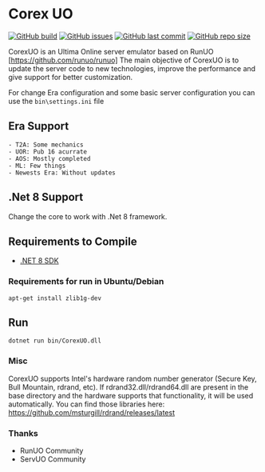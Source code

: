 # Corex UO

[![GitHub build](https://img.shields.io/github/actions/workflow/status/CorexUO/CorexUO/build.yml?logo=github)](https://github.com/CorexUO/CorexUO/actions)
[![GitHub issues](https://img.shields.io/github/issues/corexuo/corexuo.svg)](https://github.com/CorexUO/CorexUO/issues)
[![GitHub last commit](https://img.shields.io/github/last-commit/CorexUO/CorexUO.svg)](https://github.com/CorexUO/CorexUO/)
[![GitHub repo size](https://img.shields.io/github/repo-size/CorexUO/CorexUO.svg)](https://github.com/CorexUO/CorexUO/)

CorexUO is an Ultima Online server emulator based on RunUO [https://github.com/runuo/runuo]
The main objective of CorexUO is to update the server code to new technologies, improve the performance and give support for better customization.

For change Era configuration and some basic server configuration you can use the ```bin\settings.ini``` file
## Era Support
```
- T2A: Some mechanics
- UOR: Pub 16 acurrate
- AOS: Mostly completed
- ML: Few things
- Newests Era: Without updates
```

## .Net 8 Support
Change the core to work with .Net 8 framework.

## Requirements to Compile
- [.NET 8 SDK](https://dotnet.microsoft.com/download/dotnet/8.0)


### Requirements for run in Ubuntu/Debian

```shell
apt-get install zlib1g-dev
```

## Run

```shell
dotnet run bin/CorexUO.dll
```

### Misc

CorexUO supports Intel's hardware random number generator (Secure Key, Bull Mountain, rdrand, etc).
If rdrand32.dll/rdrand64.dll are present in the base directory and the hardware supports that functionality, it will be used automatically. You can find those libraries here: https://github.com/msturgill/rdrand/releases/latest

### Thanks

- RunUO Community
- ServUO Community
